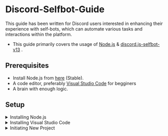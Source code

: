 # Discord-Selfbot-Guide
This guide has been written for Discord users interested in enhancing their experience with self-bots, which can automate various tasks and interactions within the platform.
- This guide primarily covers the usage of [Node.js](https://nodejs.org/en) & [discord.js-selfbot-v13](https://github.com/aiko-chan-ai/discord.js-selfbot-v13) .

## Prerequisites
- Install Node.js from [here](https://nodejs.org/en/download) (Stable).
- A code editor, preferably [Visual Studio Code](https://code.visualstudio.com/) for begginers
- A brain with enough logic.

## Setup
<details>
<summary> Installing Node.js</summary>

- Download the stable version of Node.js from [here](https://nodejs.org/en/download).

- Install the program and check if it is installed by running `node` in the terminal.
- Trouble Shooting
   - If you recieve an error namely `'node' is not recognised...` then proceed to `C:\Program Files\nodejs` and check if `node.exe` exists.
   - If it does, then copy the path (`C:\Program Files\nodejs\node.exe`) and then place it in System environment variables > Path
   - If it does not, then it means Node.js was not installed or was installed on any other folder... Fix it
</details>

<details>
<summary>Installing Visual Studio Code</summary>

- Install the latest version of [Visual Studio Code](https://code.visualstudio.com/) .
- Make sure to check *Add to Path* during the installation!
</details>
<details>
<summary>Initiating New Project</summary>
  
- In a new folder, open command prompt
- Run `npm init` and press enter for every option or edit it for your needs.
- 
</details>

